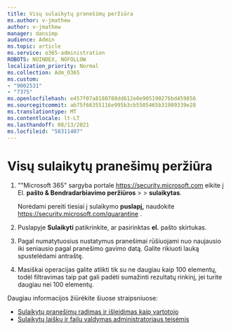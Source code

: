 ```yaml
---
title: Visų sulaikytų pranešimų peržiūra
ms.author: v-jmathew
author: v-jmathew
manager: dansimp
audience: Admin
ms.topic: article
ms.service: o365-administration
ROBOTS: NOINDEX, NOFOLLOW
localization_priority: Normal
ms.collection: Adm_O365
ms.custom:
- "9002531"
- "7375"
ms.openlocfilehash: e457f07a8180788dd612e0e905190276bd459856
ms.sourcegitcommit: ab75f66355116e995b3cb5505465b31989339e28
ms.translationtype: MT
ms.contentlocale: lt-LT
ms.lasthandoff: 08/13/2021
ms.locfileid: "58311407"
---
```

# <a name="view-all-quarantined-messages"></a>Visų sulaikytų pranešimų peržiūra

1. ""Microsoft 365" sargyba portale <https://security.microsoft.com> eikite į El. **pašto & Bendradarbiavimo peržiūros** \>  \> **sulaikytas**.

   Norėdami pereiti tiesiai į sulaikymo **puslapį,** naudokite <https://security.microsoft.com/quarantine> .

2. Puslapyje **Sulaikyti** patikrinkite, ar pasirinktas **el.** pašto skirtukas.
3. Pagal numatytuosius nustatymus pranešimai rūšiuojami nuo naujausio iki seniausio pagal pranešimo gavimo datą. Galite rikiuoti lauką spustelėdami antraštę.
4. Masiškai operacijas galite atlikti tik su ne daugiau kaip 100 elementų, todėl filtravimas taip pat gali padėti sumažinti rezultatų rinkinį, jei turite daugiau nei 100 elementų.

Daugiau informacijos žiūrėkite šiuose straipsniuose:

- [Sulaikytų pranešimų radimas ir išleidimas kaip vartotojo](https://docs.microsoft.com/microsoft-365/security/office-365-security/find-and-release-quarantined-messages-as-a-user)
- [Sulaikytų laiškų ir failų valdymas administratoriaus teisėmis](https://docs.microsoft.com/microsoft-365/security/office-365-security/manage-quarantined-messages-and-files)
